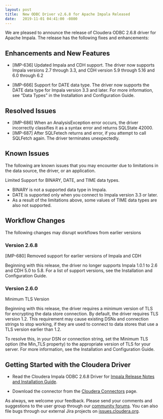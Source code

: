 ```yaml
---
layout: post
title:  New ODBC Driver v2.6.8 for Apache Impala Released
date:   2019-11-01 04:41:00 -0800
---
```


We are pleased to announce the release of Cloudera ODBC 2.6.8 driver for
Apache Impala. The release has the following fixes and enhancements:

## Enhancements and New Features

* [IMP-636] Updated Impala and CDH support. The driver now supports
  Impala versions 2.7 through 3.3, and CDH version 5.9 through 5.16 and
  6.0 through 6.2

* [IMP-666] Support for DATE data type. The driver now supports the DATE
  data type for Impala version 3.3 and later. For more information, see
  “Data Types” in the Installation and Configuration Guide.

## Resolved Issues

* [IMP-686] When an AnalysisException error occurs, the driver
  incorrectly classifies it as a syntax error and returns SQLState 42000.
* [IMP-687] After SQLFetech returns and error, if you attempt to call
  SQLFetch again. The driver terminates unexpectedly.

## Known Issues

The following are known issues that you may encounter due to limitations
in the data source, the driver, or an application.

Limited Support for BINARY, DATE, and TIME data types.

* BINARY is not a supported data type in Impala.
* DATE is supported only when you connect to Impala version 3.3 or
  later.
* As a result of the limitations above, some values of TIME data types
  are also not supported.

## Workflow Changes

The following changes may disrupt workflows from earlier versions

### Version 2.6.8

[IMP-680] Removed support for earlier versions of Impala and CDH

Beginning with this release, the driver no longer supports Impala 1.0.1
to 2.6 and CDH 5.0 to 5.8. For a list of support versions, see the
Installation and Configuration Guide.

### Version 2.6.0

Minimum TLS Version

Beginning with this release, the driver requires a minimum version of
TLS for encrypting the data store connection. By default, the driver
requires TLS version 1.2. This requirement may cause existing DSNs and
connection strings to stop working, if they are used to connect to data
stores that use a TLS version earlier than 1.2.

To resolve this, in your DSN or connection string, set the Minimum TLS
option (the Min_TLS property) to the appropriate version of TLS for your
server. For more information, see the Installation and Configuration
Guide.

## Getting Started with the Cloudera Driver

* Read the Cloudera Impala ODBC 2.6.8 Driver for
  [Impala Release Notes and Installation Guide](/documentation/other/connectors/impala-odbc/latest.html).

* Download the connector from the
  [Cloudera Connectors](https://www.cloudera.com/downloads/connectors/impala/odbc/2-6-8.html)
  page.

As always, we welcome your feedback. Please send your comments and
suggestions to the user group through our
[community forums](http://community.cloudera.com/).
You can also file bugs through our
external Jira projects on
[issues.cloudera.org](http://issues.cloudera.org/).
